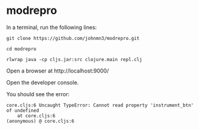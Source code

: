 # modrepro

In a terminal, run the following lines:

`git clone https://github.com/johnmn3/modrepro.git`

`cd modrepro`

`rlwrap java -cp cljs.jar:src clojure.main repl.clj`

Open a browser at http://localhost:9000/

Open the developer console.

You should see the error:

```
core.cljs:6 Uncaught TypeError: Cannot read property 'instrument_btn' of undefined
    at core.cljs:6
(anonymous) @ core.cljs:6
```
